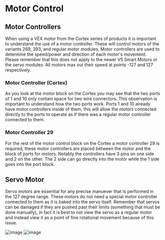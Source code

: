 # Motor Control
## Motor Controllers
  When using a VEX motor from the Cortex series of products it is important to understand the use of a motor controller. These will control motors of the variants 269, 393, and regular motor modules. Motor controllers are used to determine the speed/power and direction of each motor's movement. Please remember that this does not apply to the newer V5 Smart Motors or the servo modules. All motors max out their speed at points -127 and 127 respectively.
### Motor Controller (Cortex)
  As you look at the motor block on the Cortex you may see that the two ports of 1 and 10 only contain space for two wire connectors. This observation is important to understand how the two ports work. Ports 1 and 10 already have motor controllers inside of them, this will allow the motors connected directly to the ports to operate as if there was a regular motor controller connected to them.
### Motor Controller 29
  For the rest of the motor control block on the Cortex a motor controller 29 is required, these motor controllers are placed between the motor and the block of ports for motors. Notably the controllers have 3 pins on one side and 2 on the other. The 2 side can go directly into the motor while the 1 side goes into the port block.
## Servo Motor
  Servo motors are essential for any precise manuever that is performed in the 127 degree range. These motors do not need a special motor controller connected to them as it is baked into the servo itself. Remember that servos can be damaged if they are pushed past their limits (something that must be done manually), in fact it is best to not view the servo as a regular motor and instead view it as a point of fine rotational movement because of this issue.

![image](https://github.com/WildcatRobotics9086/9086_Unofficial_Vex_Cortex_Tutorials_And_Code/assets/99372113/676c15db-9f2b-4b53-8061-f842e2a80f90)
![image](https://github.com/WildcatRobotics9086/9086_Unofficial_Vex_Cortex_Tutorials_And_Code/assets/99372113/b62bade3-9a5c-4dac-84e9-d9eda022a576)
